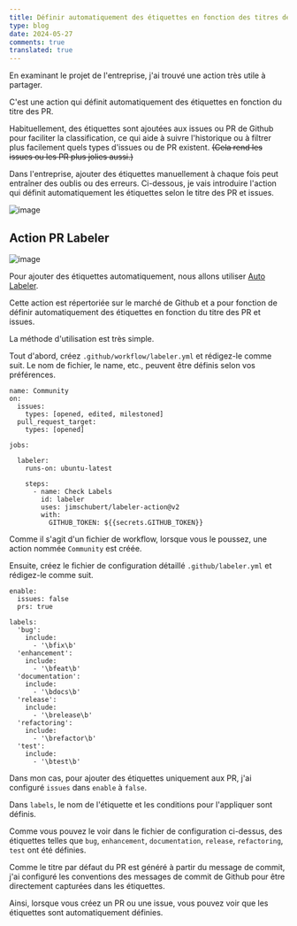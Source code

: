 ```yaml
---
title: Définir automatiquement des étiquettes en fonction des titres de PR(Pull Request) et d'issues sur Github
type: blog
date: 2024-05-27
comments: true
translated: true
---
```


En examinant le projet de l'entreprise, j'ai trouvé une action très utile à partager.

C'est une action qui définit automatiquement des étiquettes en fonction du titre des PR.

Habituellement, des étiquettes sont ajoutées aux issues ou PR de Github pour faciliter la classification, ce qui aide à suivre l'historique ou à filtrer plus facilement quels types d'issues ou de PR existent.
~~(Cela rend les issues ou les PR plus jolies aussi.)~~

Dans l'entreprise, ajouter des étiquettes manuellement à chaque fois peut entraîner des oublis ou des erreurs. Ci-dessous, je vais introduire l'action qui définit automatiquement les étiquettes selon le titre des PR et issues.

![image](/images/github_action/pr-labeler-action-1716800204381.png)

## Action PR Labeler
![image](/images/github_action/pr-labeler-action-1716800340299.png)

Pour ajouter des étiquettes automatiquement, nous allons utiliser [Auto Labeler](https://github.com/jimschubert/labeler-action).

Cette action est répertoriée sur le marché de Github et a pour fonction de définir automatiquement des étiquettes en fonction du titre des PR et issues.

La méthode d'utilisation est très simple.

Tout d'abord, créez `.github/workflow/labeler.yml` et rédigez-le comme suit. Le nom de fichier, le name, etc., peuvent être définis selon vos préférences.
```yaml{filename=".github/workflows/labeler.yml"}
name: Community
on:
  issues:
    types: [opened, edited, milestoned]
  pull_request_target:
    types: [opened]

jobs:

  labeler:
    runs-on: ubuntu-latest

    steps:
      - name: Check Labels
        id: labeler
        uses: jimschubert/labeler-action@v2
        with:
          GITHUB_TOKEN: ${{secrets.GITHUB_TOKEN}}
```

Comme il s'agit d'un fichier de workflow, lorsque vous le poussez, une action nommée `Community` est créée.

Ensuite, créez le fichier de configuration détaillé `.github/labeler.yml` et rédigez-le comme suit.
```yaml{filename=".github/labeler.yml"}
enable:
  issues: false
  prs: true

labels:
  'bug':
    include:
      - '\bfix\b'
  'enhancement':
    include:
      - '\bfeat\b'
  'documentation':
    include:
      - '\bdocs\b'
  'release':
    include:
      - '\brelease\b'
  'refactoring':
    include:
      - '\brefactor\b'
  'test':
    include:
      - '\btest\b'
```

Dans mon cas, pour ajouter des étiquettes uniquement aux PR, j'ai configuré `issues` dans `enable` à `false`.

Dans `labels`, le nom de l'étiquette et les conditions pour l'appliquer sont définis.

Comme vous pouvez le voir dans le fichier de configuration ci-dessus, des étiquettes telles que `bug`, `enhancement`, `documentation`, `release`, `refactoring`, `test` ont été définies.

Comme le titre par défaut du PR est généré à partir du message de commit, j'ai configuré les conventions des messages de commit de Github pour être directement capturées dans les étiquettes.

Ainsi, lorsque vous créez un PR ou une issue, vous pouvez voir que les étiquettes sont automatiquement définies.